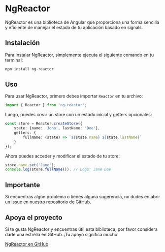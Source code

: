 # NgReactor

NgReactor es una biblioteca de Angular que proporciona una forma sencilla y eficiente de manejar el estado de tu aplicación basado en signals.

## Instalación

Para instalar NgReactor, simplemente ejecuta el siguiente comando en tu terminal:

```bash
npm install ng-reactor
```

## Uso

Para usar NgReactor, primero debes importar `Reactor` en tu archivo:

```typescript
import { Reactor } from 'ng-reactor';
```

Luego, puedes crear un store con un estado inicial y getters opcionales:

```typescript
const store = Reactor.createStore({
    state: {name: 'John', lastName: 'Doe'},
    getters: {
        fullName: (state) => `${state.name} ${state.lastName}`
    }
});
```

Ahora puedes acceder y modificar el estado de tu store:

```typescript
store.name.set('Jane');
console.log(store.fullName()); // Logs: Jane Doe
```

## Importante

Si encuentras algún problema o tienes alguna sugerencia, no dudes en abrir un issue en nuestro repositorio de GitHub.

## Apoya el proyecto

Si te gusta NgReactor y encuentras útil esta biblioteca, por favor considera darle una estrella en GitHub. ¡Tu apoyo significa mucho!

[NgReactor en GitHub](https://github.com/vmorenoz/ng-reactor)
